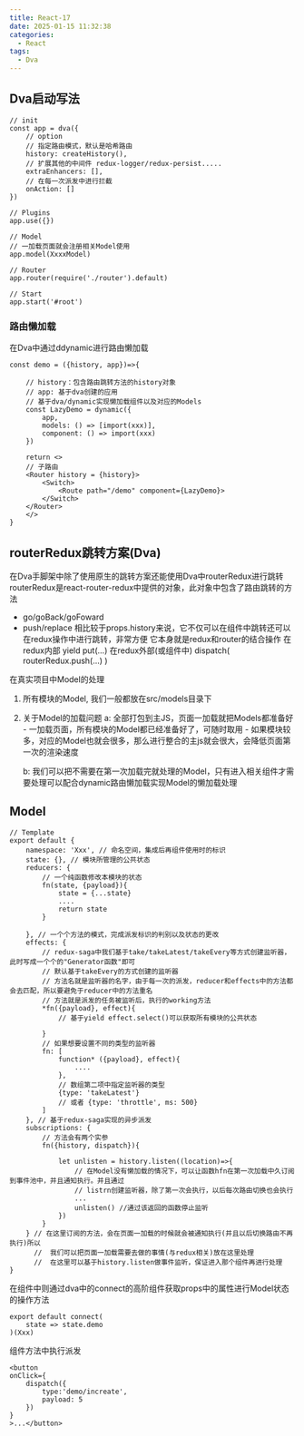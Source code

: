 ```yaml
---
title: React-17
date: 2025-01-15 11:32:38
categories:
  - React
tags: 
  - Dva
---
```


## Dva启动写法
```
// init
const app = dva({
    // option
    // 指定路由模式，默认是哈希路由
    history: createHistory(),
    // 扩展其他的中间件 redux-logger/redux-persist.....
    extraEnhancers: [],
    // 在每一次派发中进行拦截
    onAction: []
})

// Plugins
app.use({})

// Model 
// 一加载页面就会注册相关Model使用 
app.model(XxxxModel)

// Router
app.router(require('./router').default)

// Start
app.start('#root')
```

### 路由懒加载
在Dva中通过ddynamic进行路由懒加载

```
const demo = ({history, app})=>{

    // history：包含路由跳转方法的history对象
    // app: 基于dva创建的应用
    // 基于dva/dynamic实现懒加载组件以及对应的Models
    const LazyDemo = dynamic({
        app,
        models: () => [import(xxx)],
        component: () => import(xxx)
    })

    return <>
    // 子路由
    <Router history = {history}>
        <Switch>
            <Route path="/demo" component={LazyDemo}>
        </Switch>
    </Router>
    </>
}
```

## routerRedux跳转方案(Dva)
在Dva手脚架中除了使用原生的跳转方案还能使用Dva中routerRedux进行跳转
routerRedux是react-router-redux中提供的对象，此对象中包含了路由跳转的方法
- go/goBack/goFoward
- push/replace
相比较于props.history来说，它不仅可以在组件中跳转还可以在redux操作中进行跳转，非常方便
它本身就是redux和router的结合操作
    在redux内部
    yield put(...)
    在redux外部(或组件中)
    dispatch(
        routerRedux.push(...)
    )

在真实项目中Model的处理
1. 所有模块的Model, 我们一般都放在src/models目录下
2. 关于Model的加载问题
    a: 全部打包到主JS，页面一加载就把Models都准备好
        - 一加载页面，所有模块的Model都已经准备好了，可随时取用
        - 如果模块较多，对应的Model也就会很多，那么进行整合的主js就会很大，会降低页面第一次的渲染速度
    
    b: 我们可以把不需要在第一次加载完就处理的Model，只有进入相关组件才需要处理可以配合dynamic路由懒加载实现Model的懒加载处理

## Model
```
// Template
export default {
    namespace: 'Xxx', // 命名空间，集成后再组件使用时的标识
    state: {}, // 模块所管理的公共状态
    reducers: {
        // 一个纯函数修改本模块的状态
        fn(state, {payload}){
            state = {...state}
            ....
            return state
        }

    }, // 一个个方法的模式，完成派发标识的判别以及状态的更改
    effects: {
        // redux-saga中我们基于take/takeLatest/takeEvery等方式创建监听器，此时写成一个个的"Generator函数"即可
        // 默认基于takeEvery的方式创建的监听器
        // 方法名就是监听器的名字，由于每一次的派发，reducer和effects中的方法都会去匹配，所以要避免于reducer中的方法重名
        // 方法就是派发的任务被监听后，执行的working方法
        *fn({payload}, effect){ 
            // 基于yield effect.select()可以获取所有模块的公共状态

        }
        // 如果想要设置不同的类型的监听器
        fn: [
            function* ({payload}, effect){
                ....
            },
            // 数组第二项中指定监听器的类型
            {type: 'takeLatest'}
            // 或者 {type: 'throttle', ms: 500}
        ]
    }, // 基于redux-saga实现的异步派发
    subscriptions: {
        // 方法会有两个实参 
        fn({history, dispatch}){

            let unlisten = history.listen((location)=>{
                // 在Model没有懒加载的情况下，可以让函数hfn在第一次加载中久订阅到事件池中，并且通知执行。并且通过
                // listrn创建监听器，除了第一次会执行，以后每次路由切换也会执行
                ...
                unlisten() //通过该返回的函数停止监听
            })
        }
    } // 在这里订阅的方法，会在页面一加载的时候就会被通知执行(并且以后切换路由不再执行)所以
      //  我们可以把页面一加载需要去做的事情(与redux相关)放在这里处理
      //  在这里可以基于history.listen做事件监听，保证进入那个组件再进行处理
}
```
在组件中则通过dva中的connect的高阶组件获取props中的属性进行Model状态的操作方法
```
export default connect(
    state => state.demo
)(Xxx)
```

组件方法中执行派发
```
<button
onClick={
    dispatch({
        type:'demo/increate',
        payload: 5
    })
}
>...</button>
```

